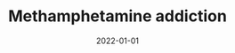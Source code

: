 ---
title: Methamphetamine addiction
summary: Novel therapies for reducing relapse, and the effects of early life trauma.
tags:
  - Meth
date: 2022-01-01
external_link: 
---